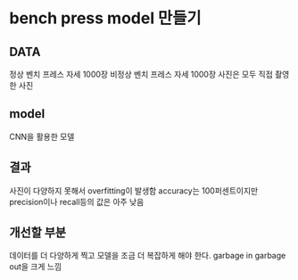 # bench press model 만들기

## DATA
정상 벤치 프레스 자세 1000장
비정상 벤치 프레스 자세 1000장
사진은 모두 직접 촬영한 사진

## model
CNN을 활용한 모델

## 결과
사진이 다양하지 못해서 overfitting이 발생함 accuracy는 100퍼센트이지만 precision이나 recall등의 값은 아주 낮음 

## 개선할 부분
데이터를 더 다양하게 찍고 모델을 조금 더 복잡하게 해야 한다. garbage in garbage out을 크게 느낌
